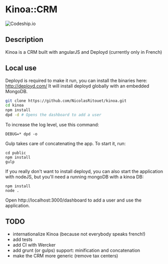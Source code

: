 Kinoa::CRM
=======
![Codeship.io](https://www.codeship.io/projects/9900cea0-b910-0131-2051-6e04503967cb/status)

Description
-----------
Kinoa is a CRM built with angularJS and Deployd (currently only in French)

Local use
-----------
Deployd is required to make it run, you can install the binaries here:
http://deployd.com/
It will install deployd globally with an embedded MongoDB.

````bash
git clone https://github.com/NicolasRitouet/kinoa.git
cd kinoa
npm install
dpd -d # Opens the dashboard to add a user
````
To increase the log level, use this command:
````
DEBUG=* dpd -o
````

Gulp takes care of concatenating the app. To start it, run:
````
cd public
npm install
gulp
````

If you really don't want to install deployd, you can also start the application with nodeJS, but you'll need a running mongoDB with a kinoa DB:
````
npm install
node .
````
Open http://localhost:3000/dashboard to add a user and use the application.


TODO
---
- internationalize Kinoa (because not everybody speaks french!)
- add tests
- add CI with Wercker
- add grunt (or gulps) support: minification and concatenation
- make the CRM more generic (remove tax centers)
